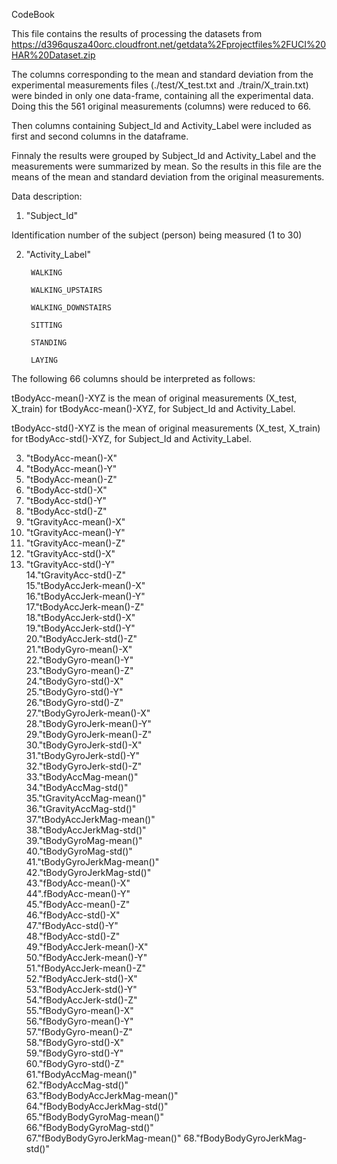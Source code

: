 CodeBook

This file contains the results of processing the datasets from https://d396qusza40orc.cloudfront.net/getdata%2Fprojectfiles%2FUCI%20HAR%20Dataset.zip 

The columns corresponding to the mean and standard deviation from the experimental measurements files
(./test/X_test.txt and ./train/X_train.txt) were binded in only one data-frame, containing all the experimental data. Doing this the 561 original measurements (columns) were reduced to 66.

Then columns containing Subject_Id and Activity_Label were included as first and second columns in the dataframe.

Finnaly the results were grouped by Subject_Id and Activity_Label and the measurements were summarized by mean. So the results in this file are the means of the mean and standard deviation from the original measurements.

Data description:

1) "Subject_Id"

Identification number of the subject (person) being measured (1 to 30)

2) "Activity_Label"

        WALKING
        
        WALKING_UPSTAIRS
        
        WALKING_DOWNSTAIRS
        
        SITTING
        
        STANDING
        
        LAYING

The following 66 columns should be interpreted as follows:

tBodyAcc-mean()-XYZ is the mean of original measurements (X_test, X_train) for tBodyAcc-mean()-XYZ, for Subject_Id and Activity_Label.

tBodyAcc-std()-XYZ is the mean of original measurements (X_test, X_train) for tBodyAcc-std()-XYZ, for Subject_Id and Activity_Label.

3) "tBodyAcc-mean()-X"           
4) "tBodyAcc-mean()-Y"          
5) "tBodyAcc-mean()-Z"          
6) "tBodyAcc-std()-X"           
7) "tBodyAcc-std()-Y"            
8) "tBodyAcc-std()-Z"           
9) "tGravityAcc-mean()-X"        
10) "tGravityAcc-mean()-Y"       
11) "tGravityAcc-mean()-Z"        
12) "tGravityAcc-std()-X"        
13) "tGravityAcc-std()-Y"         
14."tGravityAcc-std()-Z"        
15."tBodyAccJerk-mean()-X"       
16."tBodyAccJerk-mean()-Y"      
17."tBodyAccJerk-mean()-Z"       
18."tBodyAccJerk-std()-X"       
19."tBodyAccJerk-std()-Y"        
20."tBodyAccJerk-std()-Z"       
21."tBodyGyro-mean()-X"          
22."tBodyGyro-mean()-Y"         
23."tBodyGyro-mean()-Z"          
24."tBodyGyro-std()-X"          
25."tBodyGyro-std()-Y"           
26."tBodyGyro-std()-Z"          
27."tBodyGyroJerk-mean()-X"      
28."tBodyGyroJerk-mean()-Y"     
29."tBodyGyroJerk-mean()-Z"      
30."tBodyGyroJerk-std()-X"      
31."tBodyGyroJerk-std()-Y"       
32."tBodyGyroJerk-std()-Z"      
33."tBodyAccMag-mean()"          
34."tBodyAccMag-std()"          
35."tGravityAccMag-mean()"       
36."tGravityAccMag-std()"       
37."tBodyAccJerkMag-mean()"      
38."tBodyAccJerkMag-std()"      
39."tBodyGyroMag-mean()"         
40."tBodyGyroMag-std()"         
41."tBodyGyroJerkMag-mean()"     
42."tBodyGyroJerkMag-std()"     
43."fBodyAcc-mean()-X"           
44".fBodyAcc-mean()-Y"          
45."fBodyAcc-mean()-Z"           
46."fBodyAcc-std()-X"           
47."fBodyAcc-std()-Y"            
48."fBodyAcc-std()-Z"           
49."fBodyAccJerk-mean()-X"       
50."fBodyAccJerk-mean()-Y"      
51."fBodyAccJerk-mean()-Z"       
52."fBodyAccJerk-std()-X"       
53."fBodyAccJerk-std()-Y"        
54."fBodyAccJerk-std()-Z"       
55."fBodyGyro-mean()-X"          
56."fBodyGyro-mean()-Y"         
57."fBodyGyro-mean()-Z"          
58."fBodyGyro-std()-X"          
59."fBodyGyro-std()-Y"           
60."fBodyGyro-std()-Z"          
61."fBodyAccMag-mean()"          
62."fBodyAccMag-std()"          
63."fBodyBodyAccJerkMag-mean()"  
64."fBodyBodyAccJerkMag-std()"  
65."fBodyBodyGyroMag-mean()"     
66."fBodyBodyGyroMag-std()"     
67."fBodyBodyGyroJerkMag-mean()"
68."fBodyBodyGyroJerkMag-std()" 
